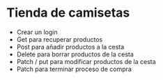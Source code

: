 # Tienda de camisetas

- Crear un login
- Get para recuperar productos
- Post para añadir productos a la cesta
- Delete para borrar productos de la cesta
- Patch / put para modificar productos de la cesta
- Patch para terminar proceso de compra